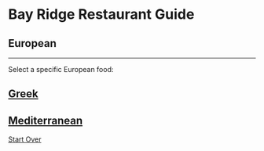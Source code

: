 # Bay Ridge Restaurant Guide
## European 
--- 
Select a specific European food:
## [Greek](https://github.com/jazminn7822/br-restaurant-guide/blob/master/european/greek.md)
## [Mediterranean](https://github.com/jazminn7822/br-restaurant-guide/blob/master/european/mediterranean.md)

[Start Over](../home.md)